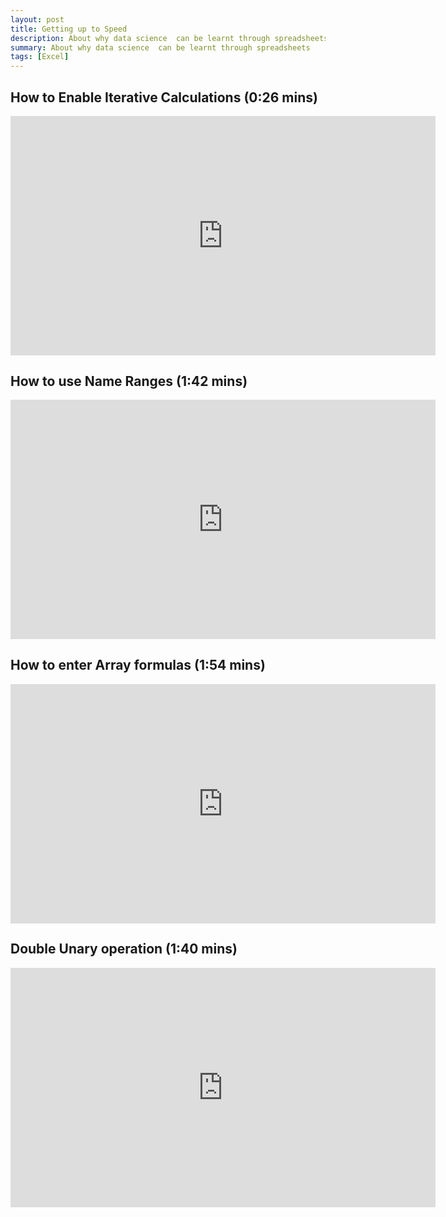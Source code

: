 ```yaml
---
layout: post
title: Getting up to Speed
description: About why data science  can be learnt through spreadsheets
summary: About why data science  can be learnt through spreadsheets
tags: [Excel]
---
```



## How to Enable Iterative Calculations (0:26 mins)

<iframe width="680" height="382.5" src="https://www.youtube.com/embed/0v4T-QRmqHY?controls=0" title="YouTube video player" frameborder="0" allow="accelerometer; autoplay; clipboard-write; encrypted-media; gyroscope; picture-in-picture" allowfullscreen></iframe>

## How to use Name Ranges (1:42 mins)

<iframe width="680" height="382.5" src="https://www.youtube.com/embed/eEFbCBCLLFM" title="YouTube video player" frameborder="0" allow="accelerometer; autoplay; clipboard-write; encrypted-media; gyroscope; picture-in-picture" allowfullscreen></iframe>

## How to enter Array formulas (1:54 mins)

<iframe width="680" height="382.5" src="https://www.youtube.com/embed/rHqKVJJmuFs" title="YouTube video player" frameborder="0" allow="accelerometer; autoplay; clipboard-write; encrypted-media; gyroscope; picture-in-picture" allowfullscreen></iframe>

## Double Unary operation (1:40 mins)

<iframe width="680" height="382.5" src="https://www.youtube-nocookie.com/embed/0EUMhmPnycI?controls=0&amp;start=128" title="YouTube video player" frameborder="0" allow="accelerometer; autoplay; clipboard-write; encrypted-media; gyroscope; picture-in-picture" allowfullscreen></iframe>
